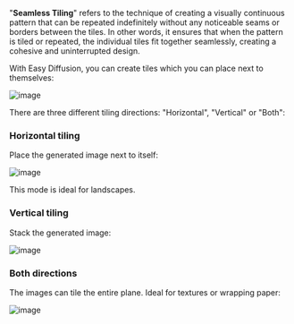 "**Seamless Tiling**" refers to the technique of creating a visually continuous pattern that can be repeated indefinitely without any noticeable seams or borders between the tiles. In other words, it ensures that when the pattern is tiled or repeated, the individual tiles fit together seamlessly, creating a cohesive and uninterrupted design.

With Easy Diffusion, you can create tiles which you can place next to themselves:

![image](https://github.com/cmdr2/stable-diffusion-ui/assets/5852422/33de4471-0801-49a4-8d3a-14f59acd5462)

There are three different tiling directions: "Horizontal", "Vertical" or "Both":

### Horizontal tiling
Place the generated image next to itself:

![image](https://github.com/cmdr2/stable-diffusion-ui/assets/5852422/6e6e7820-c727-4558-abc4-f8ed79b0c82d)

This mode is ideal for landscapes.

### Vertical tiling
Stack the generated image:

![image](https://github.com/cmdr2/stable-diffusion-ui/assets/5852422/dd75c43a-e48f-4222-8c48-abe485599bd9)

### Both directions
The images can tile the entire plane. Ideal for textures or wrapping paper:

![image](https://github.com/cmdr2/stable-diffusion-ui/assets/5852422/5845ae2e-f530-41be-a341-7ffba3f8fd55)

